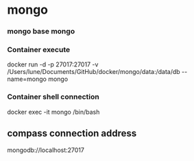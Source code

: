 # mongo

### mongo base mongo

### Container execute		    
docker run -d -p 27017:27017 -v /Users/lune/Documents/GitHub/docker/mongo/data:/data/db --name=mongo mongo

### Container shell connection
docker exec -it mongo /bin/bash

## compass connection address
mongodb://localhost:27017
